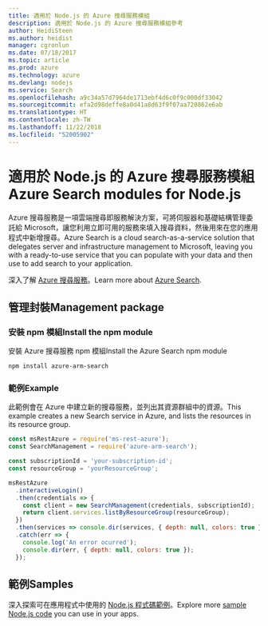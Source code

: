 ```yaml
---
title: 適用於 Node.js 的 Azure 搜尋服務模組
description: 適用於 Node.js 的 Azure 搜尋服務模組參考
author: HeidiSteen
ms.author: heidist
manager: cgronlun
ms.date: 07/18/2017
ms.topic: article
ms.prod: azure
ms.technology: azure
ms.devlang: nodejs
ms.service: Search
ms.openlocfilehash: a9c34a57d7964de1713ebf4d6c0f9c000df33042
ms.sourcegitcommit: efa2d98deffe8a0d41a8d63f9f07aa720862e6ab
ms.translationtype: HT
ms.contentlocale: zh-TW
ms.lasthandoff: 11/22/2018
ms.locfileid: "52005902"
---
```

# <a name="azure-search-modules-for-nodejs"></a><span data-ttu-id="919c6-103">適用於 Node.js 的 Azure 搜尋服務模組</span><span class="sxs-lookup"><span data-stu-id="919c6-103">Azure Search modules for Node.js</span></span>

<span data-ttu-id="919c6-104">Azure 搜尋服務是一項雲端搜尋即服務解決方案，可將伺服器和基礎結構管理委託給 Microsoft，讓您利用立即可用的服務來填入搜尋資料，然後用來在您的應用程式中新增搜尋。</span><span class="sxs-lookup"><span data-stu-id="919c6-104">Azure Search is a cloud search-as-a-service solution that delegates server and infrastructure management to Microsoft, leaving you with a ready-to-use service that you can populate with your data and then use to add search to your application.</span></span>

<span data-ttu-id="919c6-105">深入了解 [Azure 搜尋服務](https://docs.microsoft.com/azure/search/search-what-is-azure-search)。</span><span class="sxs-lookup"><span data-stu-id="919c6-105">Learn more about [Azure Search](https://docs.microsoft.com/azure/search/search-what-is-azure-search).</span></span>

## <a name="management-package"></a><span data-ttu-id="919c6-106">管理封裝</span><span class="sxs-lookup"><span data-stu-id="919c6-106">Management package</span></span>

### <a name="install-the-npm-module"></a><span data-ttu-id="919c6-107">安裝 npm 模組</span><span class="sxs-lookup"><span data-stu-id="919c6-107">Install the npm module</span></span>

<span data-ttu-id="919c6-108">安裝 Azure 搜尋服務 npm 模組</span><span class="sxs-lookup"><span data-stu-id="919c6-108">Install the Azure Search npm module</span></span>

```bash
npm install azure-arm-search
```

### <a name="example"></a><span data-ttu-id="919c6-109">範例</span><span class="sxs-lookup"><span data-stu-id="919c6-109">Example</span></span>

<span data-ttu-id="919c6-110">此範例會在 Azure 中建立新的搜尋服務，並列出其資源群組中的資源。</span><span class="sxs-lookup"><span data-stu-id="919c6-110">This example creates a new Search service in Azure, and lists the resources in its resource group.</span></span>

```javascript
const msRestAzure = require('ms-rest-azure');
const SearchManagement = require('azure-arm-search');

const subscriptionId = 'your-subscription-id';
const resourceGroup = 'yourResourceGroup';

msRestAzure
  .interactiveLogin()
  .then(credentials => {
    const client = new SearchManagement(credentials, subscriptionId);
    return client.services.listByResourceGroup(resourceGroup);
  })
  .then(services => console.dir(services, { depth: null, colors: true }))
  .catch(err => {
    console.log('An error ocurred');
    console.dir(err, { depth: null, colors: true });
  });
```

## <a name="samples"></a><span data-ttu-id="919c6-111">範例</span><span class="sxs-lookup"><span data-stu-id="919c6-111">Samples</span></span>

<span data-ttu-id="919c6-112">深入探索可在應用程式中使用的 [Node.js 程式碼範例](https://azure.microsoft.com/resources/samples/?platform=nodejs)。</span><span class="sxs-lookup"><span data-stu-id="919c6-112">Explore more [sample Node.js code](https://azure.microsoft.com/resources/samples/?platform=nodejs) you can use in your apps.</span></span>
